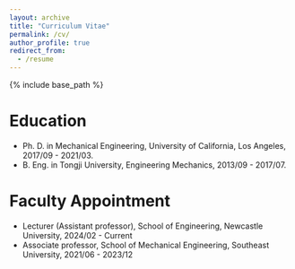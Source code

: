 ```yaml
---
layout: archive
title: "Curriculum Vitae"
permalink: /cv/
author_profile: true
redirect_from:
  - /resume
---
```


{% include base_path %}

Education
======
* Ph. D. in Mechanical Engineering, University of California, Los Angeles, 2017/09 - 2021/03.
* B. Eng. in Tongji University, Engineering Mechanics, 2013/09 - 2017/07.

Faculty Appointment
======
* Lecturer (Assistant professor), School of Engineering, Newcastle University, 2024/02 - Current
* Associate professor, School of Mechanical Engineering, Southeast University, 2021/06 - 2023/12
